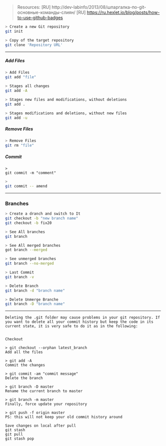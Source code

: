 <!-- ```sh
> description
command
``` -->

> Resources:
 [RU] http://dev-labinfo/2013/08/шпаргалка-по-git-основные-команды-слиян/
 [RU] https://ru.hexlet.io/blog/posts/how-to-use-github-badges

```sh
> Create a new Git repository
git init
```

```sh
> Copy of the target repository
git clone 'Repository URL'
```

***

##### Add Files

```sh
> Add Files
git add "file"

> Stages all changes
git add -A 

> Stages new files and modifications, without deletions
git add . 

> Stages modifications and deletions, without new files
git add -u 
```

##### Remove Files

```sh
> Remove Files
git rm "file"
```

##### Commit

```shs
> 
git commit -m "comment"
```

```sh
> 
git commit -- amend
```

***

### Branches

```sh
> Create a dranch and switch to It
git checkout -b "new branch name"
git checkout -b fix20
```

```sh
> See All branches
git branch

> See All merged branches
got branch --merged

> See unmerged branches
git branch --no-merged

> Last Commit
git branch -v

> Delete Branch
git branch -d "branch name"

> Delete Unmerge Branche
git branch -D "branch name"
```

***

```
Deleting the .git folder may cause problems in your git repository. If you want to delete all your commit history but keep the code in its current state, it is very safe to do it as in the following:


Checkout

> git checkout --orphan latest_branch
Add all the files

> git add -A
Commit the changes

> git commit -am "commit message"
Delete the branch

> git branch -D master
Rename the current branch to master

> git branch -m master
Finally, force update your repository

> git push -f origin master
PS: this will not keep your old commit history around
```

```
Save changes on local after pull
git stash
git pull
git stash pop
```
